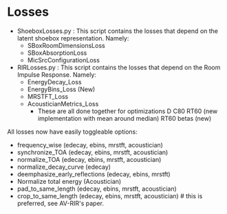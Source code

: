 # Losses

- ShoeboxLosses.py : This script contains the losses that depend on the latent shoebox representation. Namely:
  - SBoxRoomDimensionsLoss
  - SBoxAbsorptionLoss
  - MicSrcConfigurationLoss
- RIRLosses.py : This script contains the losses that depend on the Room Impulse Response. Namely:
  - EnergyDecay_Loss
  - EnergyBins_Loss (New)
  - MRSTFT_Loss
  - AcousticianMetrics_Loss
    - These are all done together for optimizations
D
C80
RT60 (new implementation with mean around median)
RT60 betas (new)

All losses now have easily toggleable options:

- frequency_wise (edecay, ebins, mrstft, acoustician)
- synchronize_TOA (edecay, ebins, mrstft, acoustician)
- normalize_TOA (edecay, ebins, mrstft, acoustician)
- normalize_decay_curve (edecay)
- deemphasize_early_reflections (edecay, ebins, mrstft)
- Normalize total energy (Acoustician)
- pad_to_same_length (edecay, ebins, mrstft, acoustician)
- crop_to_same_length (edecay, ebins, mrstft, acoustician) # this is preferred, see AV-RIR's paper.
